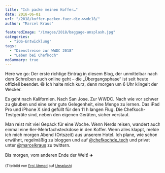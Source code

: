 ```yaml
---
title: "Ich packe meinen Koffer…"
date: 2018-06-01
url: "/2018/koffer-packen-fuer-die-wwdc18/"
author: "Marcel Kraus"

featuredImage: "/images/2018/baggage-unsplash.jpg"
categories:
  - "iOS-Entwicklung"
tags:
  - "Dienstreise zur WWDC 2018"
  - "Leben bei Chefkoch"
noSummary: true
---
```


Here we go: Der erste richtige Eintrag in diesem Blog, der unmittelbar nach dem Schreiben auch online geht – die „Übergangsphase“ ist seit heute offiziell beendet. 😄 Ich halte mich kurz, denn morgen um 6 Uhr klingelt der Wecker.

Es geht nach Kalifornien. Nach San Jose. Zur WWDC. Nach wie vor schwer zu glauben und eine sehr gute Gelegenheit, eine Menge zu lernen. Das iPad Pro und iPhone X sind gefüllt für den 11 h langen Flug. Die Chefkoch-Testgeräte sind, neben den eigenen Geräten, sicher verstaut.

Man reist mit viel Gepäck für eine Woche. Wenn Nerds reisen, wandert auch einmal eine 6er-Mehrfachsteckdose in den Koffer. Wenn alles klappt, melde ich mich morgen Abend (Ortszeit) aus unserem Hotel. Ich plane, wie schon erwähnt, regelmäßig zu bloggen und auf [@chefkochde_tech](https://www.twitter.com/chefkochde_tech) und privat unter [@marcelkraus](https://www.twitter.com/marcelkraus) zu twittern.

Bis morgen, vom anderen Ende der Welt! ✈️

<small>(Titelbild von [Erol Ahmed](https://unsplash.com/photos/9XiN0r2NWSM?utm_source=unsplash&utm_medium=referral&utm_content=creditCopyText) auf [Unsplash](https://unsplash.com/search/photos/sunrise?utm_source=unsplash&utm_medium=referral&utm_content=creditCopyText))</small>
